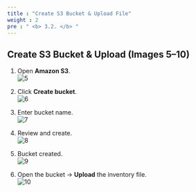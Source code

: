```yaml
---
title : "Create S3 Bucket & Upload File"
weight : 2
pre : " <b> 3.2. </b> "
---
```


## Create S3 Bucket & Upload (Images 5–10)

1) Open **Amazon S3**.  
![5](/images/erp/5.png)

2) Click **Create bucket**.  
![6](/images/erp/6.png)

3) Enter bucket name.  
![7](/images/erp/7.png)

4) Review and create.  
![8](/images/erp/8.png)

5) Bucket created.  
![9](/images/erp/9.png)

6) Open the bucket → **Upload** the inventory file.  
![10](/images/erp/10.png)
